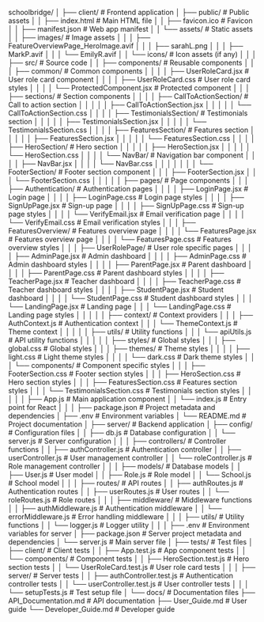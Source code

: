 schoolbridge/
│
├── client/                          # Frontend application
│   ├── public/                      # Public assets
│   │   ├── index.html               # Main HTML file
│   │   ├── favicon.ico              # Favicon
│   │   ├── manifest.json            # Web app manifest
│   │   └── assets/                  # Static assets
│   │       ├── images/              # Image assets
│   │       │   ├── FeatureOverviewPage_HeroImage.avif
│   │       │   ├── sarahL.png
│   │       │   ├── MarkP.avif
│   │       │   └── EmilyR.avif
│   │       └── icons/               # Icon assets (if any)
│   │
│   ├── src/                         # Source code
│   │   ├── components/              # Reusable components
│   │   │   ├── common/              # Common components
│   │   │   │   ├── UserRoleCard.jsx  # User role card component
│   │   │   │   ├── UserRoleCard.css   # User role card styles
│   │   │   │   └── ProtectedComponent.jsx # Protected component
│   │   │   ├── sections/            # Section components
│   │   │   │   ├── CallToActionSection/ # Call to action section
│   │   │   │   │   ├── CallToActionSection.jsx
│   │   │   │   │   └── CallToActionSection.css
│   │   │   │   ├── TestimonialsSection/ # Testimonials section
│   │   │   │   │   ├── TestimonialsSection.jsx
│   │   │   │   │   └── TestimonialsSection.css
│   │   │   │   ├── FeaturesSection/  # Features section
│   │   │   │   │   ├── FeaturesSection.jsx
│   │   │   │   │   └── FeaturesSection.css
│   │   │   │   ├── HeroSection/     # Hero section
│   │   │   │   │   ├── HeroSection.jsx
│   │   │   │   │   └── HeroSection.css
│   │   │   │   └── NavBar/          # Navigation bar component
│   │   │   │       ├── NavBar.jsx
│   │   │   │       └── NavBar.css
│   │   │   │
│   │   │   └── FooterSection/       # Footer section component
│   │   │       ├── FooterSection.jsx
│   │   │       └── FooterSection.css
│   │   │
│   │   ├── pages/                   # Page components
│   │   │   ├── Authentication/       # Authentication pages
│   │   │   │   ├── LoginPage.jsx     # Login page
│   │   │   │   ├── LoginPage.css      # Login page styles
│   │   │   │   ├── SignUpPage.jsx    # Sign-up page
│   │   │   │   ├── SignUpPage.css     # Sign-up page styles
│   │   │   │   └── VerifyEmail.jsx   # Email verification page
│   │   │   │       └── VerifyEmail.css # Email verification styles
│   │   │   ├── FeaturesOverview/      # Features overview page
│   │   │   │   └── FeaturesPage.jsx   # Features overview page
│   │   │   │       └── FeaturesPage.css # Features overview styles
│   │   │   ├── UserRolePage/         # User role specific pages
│   │   │   │   ├── AdminPage.jsx      # Admin dashboard
│   │   │   │   ├── AdminPage.css       # Admin dashboard styles
│   │   │   │   ├── ParentPage.jsx     # Parent dashboard
│   │   │   │   ├── ParentPage.css      # Parent dashboard styles
│   │   │   │   ├── TeacherPage.jsx    # Teacher dashboard
│   │   │   │   ├── TeacherPage.css     # Teacher dashboard styles
│   │   │   │   ├── StudentPage.jsx     # Student dashboard
│   │   │   │   └── StudentPage.css      # Student dashboard styles
│   │   │   └── LandingPage.jsx        # Landing page
│   │   │       └── LandingPage.css      # Landing page styles
│   │   │
│   │   ├── context/                  # Context providers
│   │   │   ├── AuthContext.js        # Authentication context
│   │   │   └── ThemeContext.js       # Theme context
│   │   │
│   │   ├── utils/                    # Utility functions
│   │   │   └── apiUtils.js           # API utility functions
│   │   │
│   │   ├── styles/                   # Global styles
│   │   │   ├── global.css             # Global styles
│   │   │   ├── themes/                # Theme styles
│   │   │   │   ├── light.css          # Light theme styles
│   │   │   │   └── dark.css           # Dark theme styles
│   │   │   └── components/            # Component specific styles
│   │   │       ├── FooterSection.css   # Footer section styles
│   │   │       ├── HeroSection.css     # Hero section styles
│   │   │       ├── FeaturesSection.css  # Features section styles
│   │   │       └── TestimonialsSection.css # Testimonials section styles
│   │   │
│   │   ├── App.js                     # Main application component
│   │   └── index.js                   # Entry point for React
│   │
│   ├── package.json                   # Project metadata and dependencies
│   ├── .env                           # Environment variables
│   └── README.md                      # Project documentation
│
├── server/                            # Backend application
│   ├── config/                        # Configuration files
│   │   ├── db.js                      # Database configuration
│   │   └── server.js                  # Server configuration
│   │
│   ├── controllers/                   # Controller functions
│   │   ├── authController.js          # Authentication controller
│   │   ├── userController.js          # User management controller
│   │   └── roleController.js          # Role management controller
│   │
│   ├── models/                        # Database models
│   │   ├── User.js                    # User model
│   │   ├── Role.js                    # Role model
│   │   └── School.js                  # School model
│   │
│   ├── routes/                        # API routes
│   │   ├── authRoutes.js              # Authentication routes
│   │   ├── userRoutes.js              # User routes
│   │   └── roleRoutes.js              # Role routes
│   │
│   ├── middleware/                    # Middleware functions
│   │   ├── authMiddleware.js          # Authentication middleware
│   │   └── errorMiddleware.js         # Error handling middleware
│   │
│   ├── utils/                        # Utility functions
│   │   └── logger.js                  # Logger utility
│   │
│   ├── .env                           # Environment variables for server
│   ├── package.json                   # Server project metadata and dependencies
│   └── server.js                      # Main server file
│
├── tests/                             # Test files
│   ├── client/                        # Client tests
│   │   ├── App.test.js                # App component tests
│   │   └── components/                # Component tests
│   │       ├── HeroSection.test.js    # Hero section tests
│   │       └── UserRoleCard.test.js   # User role card tests
│   │
│   ├── server/                        # Server tests
│   │   ├── authController.test.js     # Authentication controller tests
│   │   └── userController.test.js     # User controller tests
│   │
│   └── setupTests.js                  # Test setup file
│
└── docs/                              # Documentation files
    ├── API_Documentation.md           # API documentation
    ├── User_Guide.md                  # User guide
    └── Developer_Guide.md             # Developer guide
